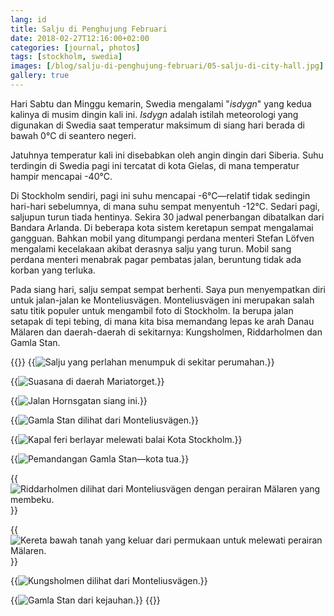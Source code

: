 ```yaml
---
lang: id
title: Salju di Penghujung Februari
date: 2018-02-27T12:16:00+02:00
categories: [journal, photos]
tags: [stockholm, swedia]
images: [/blog/salju-di-penghujung-februari/05-salju-di-city-hall.jpg]
gallery: true
---
```

Hari Sabtu dan Minggu kemarin, Swedia mengalami "*isdygn*" yang kedua kalinya di musim dingin kali ini. *Isdygn* adalah istilah meteorologi yang digunakan di Swedia saat temperatur maksimum di siang hari berada di bawah 0°C di seantero negeri.

Jatuhnya temperatur kali ini disebabkan oleh angin dingin dari Siberia. Suhu terdingin di Swedia pagi ini tercatat di kota Gielas, di mana temperatur hampir mencapai -40°C.

Di Stockholm sendiri, pagi ini suhu mencapai -6°C—relatif tidak sedingin hari-hari sebelumnya, di mana suhu sempat menyentuh -12°C. Sedari pagi, saljupun turun tiada hentinya. Sekira 30 jadwal penerbangan dibatalkan dari Bandara Arlanda. Di beberapa kota sistem keretapun sempat mengalamai gangguan. Bahkan mobil yang ditumpangi perdana menteri Stefan Löfven mengalami kecelakaan akibat derasnya salju yang turun. Mobil sang perdana menteri menabrak pagar pembatas jalan, beruntung tidak ada korban yang terluka.

Pada siang hari, salju sempat sempat berhenti. Saya pun menyempatkan diri untuk jalan-jalan ke Monteliusvägen. Monteliusvägen ini merupakan salah satu titik populer untuk mengambil foto di Stockholm. Ia berupa jalan setapak di tepi tebing, di mana kita bisa memandang lepas ke arah Danau Mälaren dan daerah-daerah di sekitarnya: Kungsholmen, Riddarholmen dan Gamla Stan.

{{<gallery>}}
{{<img alt="Salju yang perlahan menumpuk di sekitar perumahan." src="01-salju-di-perumahan.jpg">}}

{{<img alt="Suasana di daerah Mariatorget." src="02-salju-di-mariatorget.jpg">}}

{{<img alt="Jalan Hornsgatan siang ini." src="03-salju-di-hornsgatan.jpg">}}

{{<img alt="Gamla Stan dilihat dari Monteliusvägen." src="04-salju-di-gamlastan.jpg">}}

{{<img alt="Kapal feri berlayar melewati balai Kota Stockholm." src="05-salju-di-city-hall.jpg">}}

{{<img alt="Pemandangan Gamla Stan—kota tua." src="06-salju-di-gamlastan.jpg">}}

{{<img alt="Riddarholmen dilihat dari Monteliusvägen dengan perairan Mälaren yang membeku." src="07-salju-di-riddarholmen.jpg">}}

{{<img alt="Kereta bawah tanah yang keluar dari permukaan untuk melewati perairan Mälaren." src="08-salju-di-gamlastan.jpg">}}

{{<img alt="Kungsholmen dilihat dari Monteliusvägen." src="09-salju-di-kungsholmen.jpg">}}

{{<img alt="Gamla Stan dari kejauhan." src="10-salju-di-gamlastan.jpg" size="large">}}
{{</gallery>}}
